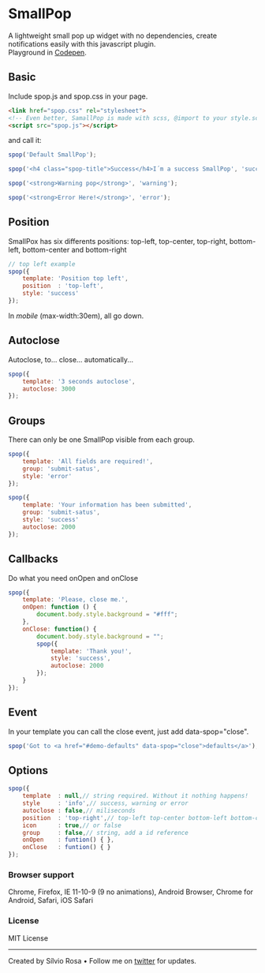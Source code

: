 # SmallPop

A lightweight small pop up widget with no dependencies, create notifications easily with this javascript plugin.<br>Playground in [Codepen](http://codepen.io/silvio-r/pen/jWmWXy).

## Basic

Include spop.js and spop.css in your page.

```html
<link href="spop.css" rel="stylesheet">
<!-- Even better, SamallPop is made with scss, @import to your style.scss -->
<script src="spop.js"></script>
```

and call it:

```javascript
spop('Default SmallPop');

spop('<h4 class="spop-title">Success</h4>I´m a success SmallPop', 'success');

spop('<strong>Warning pop</strong>', 'warning');

spop('<strong>Error Here!</strong>', 'error');
```


## Position

SmallPox has six differents positions: top-left, top-center,  top-right, bottom-left, bottom-center and bottom-right

```javascript
// top left example
spop({
	template: 'Position top left',
	position  : 'top-left',
	style: 'success'
});
```

In *mobile* (max-width:30em), all go down.


## Autoclose

Autoclose, to... close... automatically...

```javascript
spop({
	template: '3 seconds autoclose',
	autoclose: 3000
});
```


## Groups

There can only be one SmallPop visible from each group.

```javascript
spop({
	template: 'All fields are required!',
	group: 'submit-satus',
	style: 'error'
});

spop({
	template: 'Your information has been submitted',
	group: 'submit-satus',
	style: 'success'
	autoclose: 2000
});
```

## Callbacks

Do what you need onOpen and onClose

```javascript
spop({
	template: 'Please, close me.',
	onOpen: function () {
		document.body.style.background = "#fff";
	},
	onClose: function() {
		document.body.style.background = "";
		spop({
			template: 'Thank you!',
			style: 'success',
			autoclose: 2000
		});
	}
});
```


## Event

In your template you can call the close event, just add data-spop="close".

```javascript
spop('Got to <a href="#demo-defaults" data-spop="close">defaults</a>');
```


## Options

```javascript
spop({
	template  : null,// string required. Without it nothing happens!
	style     : 'info',// success, warning or error
	autoclose : false,// miliseconds
	position  : 'top-right',// top-left top-center bottom-left bottom-center bottom-right
	icon      : true,// or false
	group     : false,// string, add a id reference
	onOpen    : funtion() { },
	onClose   : funtion() { }
});
```


### Browser support
Chrome, Firefox, IE 11-10-9 (9 no animations), Android Browser, Chrome for Android, Safari, iOS Safari

### License

MIT License

----

Created by Sílvio Rosa • Follow me on [twitter](https://twitter.com/silvior_) for updates.
